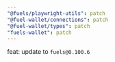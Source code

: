 ```yaml
---
"@fuels/playwright-utils": patch
"@fuel-wallet/connections": patch
"@fuel-wallet/types": patch
"fuels-wallet": patch
---
```


feat: update to `fuels@0.100.6`
